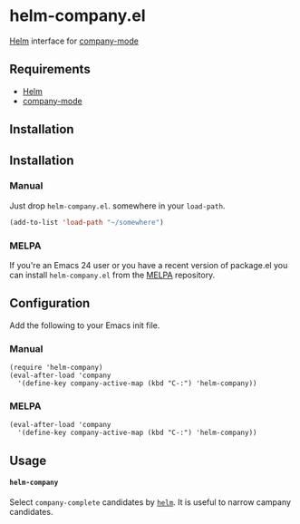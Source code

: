 helm-company.el
============

[Helm] interface for [company-mode]

## Requirements

- [Helm]
- [company-mode]

## Installation

## Installation

### Manual

Just drop `helm-company.el`. somewhere in your `load-path`.

```lisp
(add-to-list 'load-path "~/somewhere")
```

### MELPA

If you're an Emacs 24 user or you have a recent version of package.el
you can install `helm-company.el` from the [MELPA](http://melpa.milkbox.net/) repository.

## Configuration

Add the following to your Emacs init file.

### Manual

    (require 'helm-company)
    (eval-after-load 'company
      '(define-key company-active-map (kbd "C-:") 'helm-company))

### MELPA

    (eval-after-load 'company
      '(define-key company-active-map (kbd "C-:") 'helm-company))

## Usage

####  `helm-company`

Select `company-complete` candidates by [`helm`][helm].
It is useful to narrow campany candidates.

[Helm]:http://emacs-helm.github.io/helm/
[company-mode]:http://company-mode.github.io/

